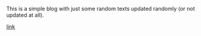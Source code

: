 This is a simple blog with just some random texts updated randomly (or not updated at all).

[link](https://xjpvictor.github.io "A Blog")
